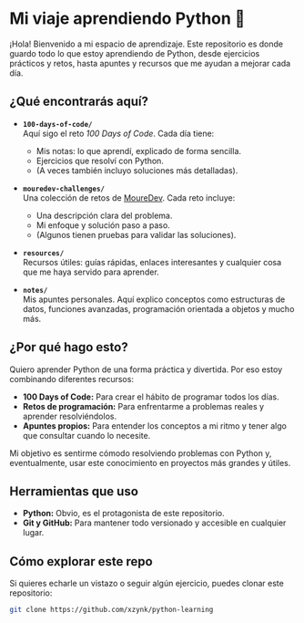 # Mi viaje aprendiendo Python 🚀

¡Hola! Bienvenido a mi espacio de aprendizaje. Este repositorio es donde guardo todo lo que estoy aprendiendo de Python, desde ejercicios prácticos y retos, hasta apuntes y recursos que me ayudan a mejorar cada día.

## **¿Qué encontrarás aquí?**

- **`100-days-of-code/`**  
  Aquí sigo el reto *100 Days of Code*. Cada día tiene:
  - Mis notas: lo que aprendí, explicado de forma sencilla.
  - Ejercicios que resolví con Python.
  - (A veces también incluyo soluciones más detalladas).

- **`mouredev-challenges/`**  
  Una colección de retos de [MoureDev](https://mouredev.com). Cada reto incluye:
  - Una descripción clara del problema.
  - Mi enfoque y solución paso a paso.
  - (Algunos tienen pruebas para validar las soluciones).

- **`resources/`**  
  Recursos útiles: guías rápidas, enlaces interesantes y cualquier cosa que me haya servido para aprender.

- **`notes/`**  
  Mis apuntes personales. Aquí explico conceptos como estructuras de datos, funciones avanzadas, programación orientada a objetos y mucho más.

## **¿Por qué hago esto?**

Quiero aprender Python de una forma práctica y divertida. Por eso estoy combinando diferentes recursos:  
- **100 Days of Code:** Para crear el hábito de programar todos los días.  
- **Retos de programación:** Para enfrentarme a problemas reales y aprender resolviéndolos.  
- **Apuntes propios:** Para entender los conceptos a mi ritmo y tener algo que consultar cuando lo necesite.  

Mi objetivo es sentirme cómodo resolviendo problemas con Python y, eventualmente, usar este conocimiento en proyectos más grandes y útiles.

## **Herramientas que uso**

- **Python:** Obvio, es el protagonista de este repositorio.  
- **Git y GitHub:** Para mantener todo versionado y accesible en cualquier lugar.  

## **Cómo explorar este repo**

Si quieres echarle un vistazo o seguir algún ejercicio, puedes clonar este repositorio:

```bash
git clone https://github.com/xzynk/python-learning